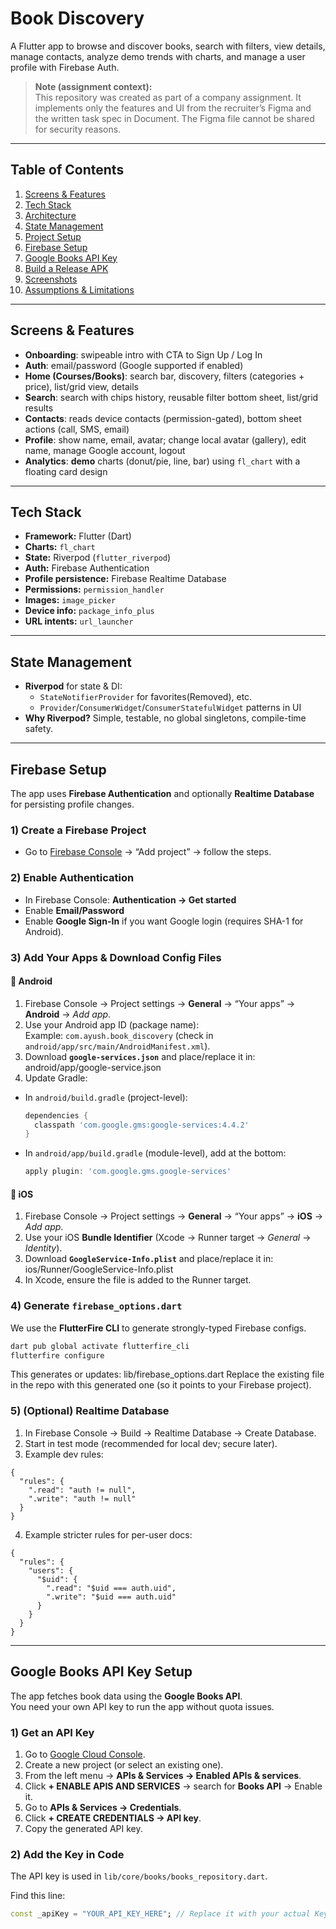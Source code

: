 # Book Discovery

A Flutter app to browse and discover books, search with filters, view details, manage contacts, analyze demo trends with charts, and manage a user profile with Firebase Auth.

> **Note (assignment context):**  
> This repository was created as part of a company assignment. It implements only the features and UI from the recruiter’s Figma and the written task spec in Document. The Figma file cannot be shared for security reasons.

---

## Table of Contents

1. [Screens & Features](#screens--features)  
2. [Tech Stack](#tech-stack)  
3. [Architecture](#architecture)  
4. [State Management](#state-management)  
5. [Project Setup](#project-setup)  
6. [Firebase Setup](#firebase-setup)  
7. [Google Books API Key](#google-books-api-key)  
8. [Build a Release APK](#build-a-release-apk)  
9. [Screenshots](#screenshots)  
10. [Assumptions & Limitations](#assumptions--limitations)

---

## Screens & Features

- **Onboarding**: swipeable intro with CTA to Sign Up / Log In  
- **Auth**: email/password (Google supported if enabled)  
- **Home (Courses/Books)**: search bar, discovery, filters (categories + price), list/grid view, details  
- **Search**: search with chips history, reusable filter bottom sheet, list/grid results  
- **Contacts**: reads device contacts (permission-gated), bottom sheet actions (call, SMS, email)  
- **Profile**: show name, email, avatar; change local avatar (gallery), edit name, manage Google account, logout  
- **Analytics**: **demo** charts (donut/pie, line, bar) using `fl_chart` with a floating card design

---

## Tech Stack

- **Framework:** Flutter (Dart)
- **Charts:** `fl_chart`
- **State:** Riverpod (`flutter_riverpod`)
- **Auth:** Firebase Authentication
- **Profile persistence:** Firebase Realtime Database
- **Permissions:** `permission_handler`
- **Images:** `image_picker`
- **Device info:** `package_info_plus`
- **URL intents:** `url_launcher`

---

## State Management

- **Riverpod** for state & DI:
  - `StateNotifierProvider` for favorites(Removed), etc. 
  - `Provider`/`ConsumerWidget`/`ConsumerStatefulWidget` patterns in UI
- **Why Riverpod?** Simple, testable, no global singletons, compile-time safety.

---

## Firebase Setup

The app uses **Firebase Authentication** and optionally **Realtime Database** for persisting profile changes.

### 1) Create a Firebase Project
- Go to [Firebase Console](https://console.firebase.google.com/) → “Add project” → follow the steps.

### 2) Enable Authentication
- In Firebase Console: **Authentication → Get started**
- Enable **Email/Password**  
- Enable **Google Sign-In** if you want Google login (requires SHA-1 for Android).

### 3) Add Your Apps & Download Config Files

#### 🔹 Android
1. Firebase Console → Project settings → **General** → “Your apps” → **Android** → *Add app*.
2. Use your Android app ID (package name):  
   Example: `com.ayush.book_discovery` (check in `android/app/src/main/AndroidManifest.xml`).
3. Download **`google-services.json`** and place/replace it in: android/app/google-service.json
4. Update Gradle:
- In `android/build.gradle` (project-level):
  ```gradle
  dependencies {
    classpath 'com.google.gms:google-services:4.4.2'
  }
  ```
- In `android/app/build.gradle` (module-level), add at the bottom:
  ```gradle
  apply plugin: 'com.google.gms.google-services'
  ```

#### 🔹 iOS
1. Firebase Console → Project settings → **General** → “Your apps” → **iOS** → *Add app*.
2. Use your iOS **Bundle Identifier** (Xcode → Runner target → *General* → *Identity*).
3. Download **`GoogleService-Info.plist`** and place/replace it in: ios/Runner/GoogleService-Info.plist
4. In Xcode, ensure the file is added to the Runner target.

### 4) Generate `firebase_options.dart`
We use the **FlutterFire CLI** to generate strongly-typed Firebase configs.

```bash
dart pub global activate flutterfire_cli
flutterfire configure
```

This generates or updates: lib/firebase_options.dart
Replace the existing file in the repo with this generated one (so it points to your Firebase project).

### 5) (Optional) Realtime Database

1. In Firebase Console → Build → Realtime Database → Create Database.
2. Start in test mode (recommended for local dev; secure later).
3. Example dev rules:
```rules
{
  "rules": {
    ".read": "auth != null",
    ".write": "auth != null"
  }
}
```

4. Example stricter rules for per-user docs:
```rules
{
  "rules": {
    "users": {
      "$uid": {
        ".read": "$uid === auth.uid",
        ".write": "$uid === auth.uid"
      }
    }
  }
}
```
---

## Google Books API Key Setup

The app fetches book data using the **Google Books API**.  
You need your own API key to run the app without quota issues.

### 1) Get an API Key
1. Go to [Google Cloud Console](https://console.cloud.google.com/).
2. Create a new project (or select an existing one).
3. From the left menu → **APIs & Services → Enabled APIs & services**.
4. Click **+ ENABLE APIS AND SERVICES** → search for **Books API** → Enable it.
5. Go to **APIs & Services → Credentials**.
6. Click **+ CREATE CREDENTIALS → API key**.
7. Copy the generated API key.

### 2) Add the Key in Code
The API key is used in `lib/core/books/books_repository.dart`.

Find this line:
```dart
const _apiKey = "YOUR_API_KEY_HERE"; // Replace it with your actual Key
```


